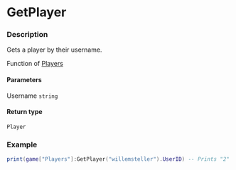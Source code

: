 # GetPlayer

### Description

Gets a player by their username.

Function of [Players](/classes/Players/)

#### Parameters

Username `string`

#### Return type

`Player`

### Example

```lua
print(game["Players"]:GetPlayer("willemsteller").UserID) -- Prints "2"
```
